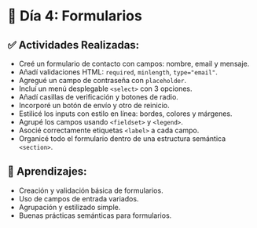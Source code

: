 # 📅 Día 4: Formularios

## ✅ Actividades Realizadas:

- Creé un formulario de contacto con campos: nombre, email y mensaje.
- Añadí validaciones HTML: `required`, `minlength`, `type="email"`.
- Agregué un campo de contraseña con `placeholder`.
- Incluí un menú desplegable `<select>` con 3 opciones.
- Añadí casillas de verificación y botones de radio.
- Incorporé un botón de envío y otro de reinicio.
- Estilicé los inputs con estilo en línea: bordes, colores y márgenes.
- Agrupé los campos usando `<fieldset>` y `<legend>`.
- Asocié correctamente etiquetas `<label>` a cada campo.
- Organicé todo el formulario dentro de una estructura semántica `<section>`.

## 📌 Aprendizajes:

- Creación y validación básica de formularios.
- Uso de campos de entrada variados.
- Agrupación y estilizado simple.
- Buenas prácticas semánticas para formularios.
